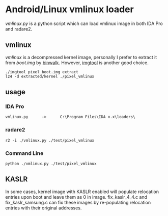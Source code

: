 # Android/Linux vmlinux loader

*vmlinux.py* is a python script which can load vmlinux image in both IDA Pro and radare2.

## vmlinux

*vmlinux* is a decompressed kernel image, personally I prefer to extract it from *boot.img* by [binwalk](https://github.com/devttys0/binwalk). However, [imgtool](http://newandroidbook.com/tools/imgtool.html) is another good choice.

	./imgtool pixel_boot.img extract
	lz4 -d extracted/kernel ./pixel_vmlinux
	
## usage

### IDA Pro

	vmlinux.py		->		C:\Program Files\IDA x.x\loaders\

### radare2

	r2 -i ./vmlinux.py ./test/pixel_vmlinux

### Command Line

	python ./vmlinux.py ./test/pixel_vmlinux

## KASLR

In some cases, kernel image with KASLR enabled will populate relocation entries upon boot and leave them as 0 in image. fix_kaslr_4_4.c and fix_kaslr_samsung.c can fix these images by re-populating relocation entries with their original addresses.